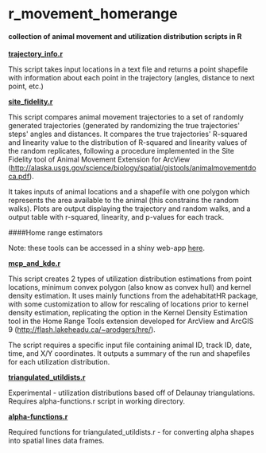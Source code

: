 # r_movement_homerange

#### collection of animal movement and utilization distribution scripts in R

**[trajectory_info.r](https://github.com/dnbucklin/r_movement_homerange/blob/master/trajectory_info.r)**

This script takes input locations in a text file and returns a point shapefile with information about each point in the trajectory (angles, distance to next point, etc.)

**[site_fidelity.r](https://github.com/dnbucklin/r_movement_homerange/blob/master/site_fidelity.r)**

This script compares animal movement trajectories to a set of randomly generated trajectories (generated by randomizing the true trajectories' steps' angles and distances. It compares the true trajectories' R-squared and linearity value to the distribution of R-squared and linearity values of the random replicates, following a procedure implemented in the Site Fidelity tool of Animal Movement Extension for ArcView (http://alaska.usgs.gov/science/biology/spatial/gistools/animalmovementdoca.pdf).

It takes inputs of animal locations and a shapefile with one polygon which represents the area available to the animal (this constrains the random walks). Plots are output displaying the trajectory and random walks, and a output table with r-squared, linearity, and p-values for each track.

####Home range estimators

Note: these tools can be accessed in a shiny web-app [here](https://dbshiny.shinyapps.io/hr_explorer).

**[mcp_and_kde.r](https://github.com/dnbucklin/r_movement_homerange/blob/master/mcp_and_kde.r)**

This script creates 2 types of utilization distribution estimations from point locations, minimum convex polygon (also know as convex hull) and kernel density estimation. It uses mainly functions from the adehabitatHR package, with some customization to allow for rescaling of locations prior to kernel density estimation, replicating the option in the Kernel Density Estimation tool in the Home Range Tools extension developed for ArcView and ArcGIS 9 (http://flash.lakeheadu.ca/~arodgers/hre/).

The script requires a specific input file containing animal ID, track ID, date, time, and X/Y coordinates. It outputs a summary of the run and shapefiles for each utilization distribution.

**[triangulated_utildists.r](https://github.com/dnbucklin/r_movement_homerange/blob/master/triangulated_utildists.r)**

Experimental - utilization distributions based off of Delaunay triangulations. Requires alpha-functions.r script in working directory.

**[alpha-functions.r](https://github.com/dnbucklin/r_movement_homerange/blob/master/alpha-functions.r)**

Required functions for triangulated_utildists.r - for converting alpha shapes into spatial lines data frames.

